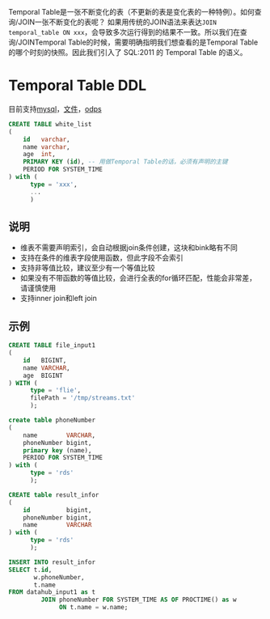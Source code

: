 Temporal Table是一张不断变化的表（不更新的表是变化表的一种特例）。如何查询/JOIN一张不断变化的表呢？
如果用传统的JOIN语法来表达`JOIN temporal_table ON xxx`，会导致多次运行得到的结果不一致。所以我们在查询/JOINTemporal
Table的时候，需要明确指明我们想查看的是Temporal Table的哪个时刻的快照。因此我们引入了 SQL:2011 的 Temporal Table 的语义。

# Temporal Table DDL

目前支持[mysql](../../stream_dim/mysql/README.md)，[文件](../../stream_dim/file/README.md)，[odps](../../stream_dim/odps/README.md)

```sql
CREATE TABLE white_list
(
    id   varchar,
    name varchar,
    age  int,
    PRIMARY KEY (id), -- 用做Temporal Table的话，必须有声明的主键
    PERIOD FOR SYSTEM_TIME
) with (
      type = 'xxx',
      ...
      )
```

## 说明

- 维表不需要声明索引，会自动根据join条件创建，这块和bink略有不同
- 支持在条件的维表字段使用函数，但此字段不会索引
- 支持非等值比较，建议至少有一个等值比较
- 如果没有不带函数的等值比较，会进行全表的for循环匹配，性能会非常差，请谨慎使用
- 支持inner join和left join

## 示例

```sql
CREATE TABLE file_input1
(
    id   BIGINT,
    name VARCHAR,
    age  BIGINT
) WITH (
      type = 'flie',
      filePath = '/tmp/streams.txt'
      );

create table phoneNumber
(
    name        VARCHAR,
    phoneNumber bigint,
    primary key (name),
    PERIOD FOR SYSTEM_TIME
) with (
      type = 'rds'
      );

CREATE table result_infor
(
    id          bigint,
    phoneNumber bigint,
    name        VARCHAR
) with (
      type = 'rds'
      );

INSERT INTO result_infor
SELECT t.id,
       w.phoneNumber,
       t.name
FROM datahub_input1 as t
         JOIN phoneNumber FOR SYSTEM_TIME AS OF PROCTIME() as w
              ON t.name = w.name;
```


